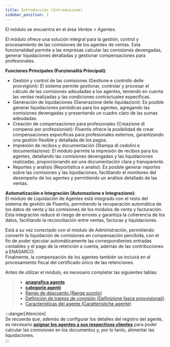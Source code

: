 ```yaml
---
title: Introducción (Introduzione)
sidebar_position: 1
---
```


El módulo se encuentra en el área *Ventas > Agentes*.  

El módulo ofrece una solución integral para la gestión, control y procesamiento de las comisiones de los agentes de ventas. Esta funcionalidad permite a las empresas calcular las comisiones devengadas, generar liquidaciones detalladas y gestionar compensaciones para profesionales.  

**Funciones Principales (Funzionalità Principali)**:  
- Gestión y control de las comisiones (Gestione e controllo delle provvigioni): El sistema permite gestionar, controlar y procesar el cálculo de las comisiones adeudadas a los agentes, teniendo en cuenta las ventas realizadas y las condiciones contractuales específicas.  
- Generación de liquidaciones (Generazione delle liquidazioni): Es posible generar liquidaciones periódicas para los agentes, agregando las comisiones devengadas y presentando un cuadro claro de las sumas adeudadas.  
- Creación de compensaciones para profesionales (Creazione di compensi per professionisti): Fluentis ofrece la posibilidad de crear compensaciones específicas para profesionales externos, garantizando una gestión flexible y detallada de los pagos.  
- Impresión de recibos y documentación (Stampa di cedolini e documentazione): El módulo permite la impresión de recibos para los agentes, detallando las comisiones devengadas y las liquidaciones realizadas, proporcionando así una documentación clara y transparente.  
- Reportes y análisis (Reportistica e analisi): Es posible generar reportes sobre las comisiones y las liquidaciones, facilitando el monitoreo del desempeño de los agentes y permitiendo un análisis detallado de las ventas.  

**Automatización e Integración (Automazione e Integrazione)**:  
El módulo de Liquidación de Agentes está integrado con el resto del sistema de gestión de Fluentis, permitiendo la recuperación automática de los datos de venta y las comisiones de los módulos de venta y facturación. Esta integración reduce el riesgo de errores y garantiza la coherencia de los datos, facilitando la reconciliación entre ventas, facturas y liquidaciones.  

Está a su vez conectado con el módulo de Administración, permitiendo convertir la liquidación de comisiones en compensación percibida, con el fin de poder ejecutar automáticamente las correspondientes entradas contables y el pago de la retención a cuenta, además de las contribuciones a ENASARCO.  
Finalmente, la compensación de los agentes también se incluirá en el procesamiento fiscal del certificado único de las retenciones.  

Antes de utilizar el módulo, es necesario completar las siguientes tablas:  
> - [**anagrafica agente**](/docs/erp-home/registers/contacts/create-new-contact/accounting-data/agent-registry/detail)  
> - [**categorie agenti**](/docs/configurations/tables/sales/agent-category)  
> - [Rango de descuento (Range sconto)](/docs/configurations/tables/sales/discount-range)  
> - [Definición de tramos de comisión (Definizione fasce provvigionali)](/docs/configurations/tables/sales/discount-range)  
> - [Características del agente (Caratteristiche agente)](/docs/configurations/tables/sales/agent-characteristics)  

:::danger[Atención]  
Se recuerda que, además de configurar los detalles del registro del agente, es necesario [**asignar los agentes a sus respectivos clientes**](/docs/erp-home/registers/contacts/create-new-contact/accounting-data/customer-vendors-data/agents) para poder calcular las comisiones en los documentos y, por lo tanto, alimentar las liquidaciones.  
:::